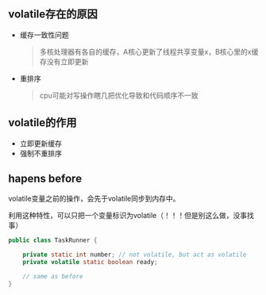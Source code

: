 ## volatile存在的原因
- 缓存一致性问题
    > 多核处理器有各自的缓存，A核心更新了线程共享变量x，B核心里的x缓存没有立即更新
- 重排序
    > cpu可能对写操作瞎几把优化导致和代码顺序不一致

## volatile的作用
- 立即更新缓存
- 强制不重排序

## hapens before
volatile变量之前的操作，会先于volatile同步到内存中。

利用这种特性，可以只把一个变量标识为volatile（！！！但是别这么做，没事找事）
```java
public class TaskRunner {

    private static int number; // not volatile, but act as volatile
    private volatile static boolean ready;

    // same as before
}
```